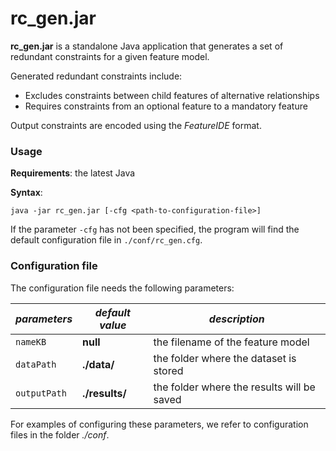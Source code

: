 # rc_gen.jar

**rc_gen.jar** is a standalone Java application that generates a set of redundant constraints for a given feature model.

Generated redundant constraints include:
- Excludes constraints between child features of alternative relationships
- Requires constraints from an optional feature to a mandatory feature 

Output constraints are encoded using the *FeatureIDE* format.

### Usage

**Requirements**: the latest Java

**Syntax**:
```
java -jar rc_gen.jar [-cfg <path-to-configuration-file>]
```

If the parameter `-cfg` has not been specified, the program will find the default configuration file in `./conf/rc_gen.cfg`.

### Configuration file

The configuration file needs the following parameters:

| *parameters* | *default value* | *description*                              |
| ----------- |-----------------|--------------------------------------------|
| ```nameKB``` | **null**        | the filename of the feature model          |
| ```dataPath``` | **./data/**     | the folder where the dataset is stored     |
| ```outputPath``` | **./results/**  | the folder where the results will be saved |

For examples of configuring these parameters, we refer to configuration files in the folder *./conf*.

